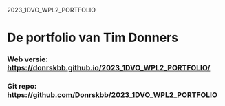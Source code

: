  2023_1DVO_WPL2_PORTFOLIO
# De portfolio van **Tim Donners**
 
### Web versie: https://donrskbb.github.io/2023_1DVO_WPL2_PORTFOLIO/
### Git repo: https://github.com/Donrskbb/2023_1DVO_WPL2_PORTFOLIO